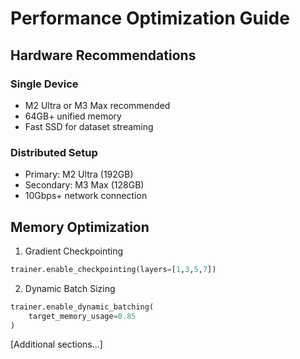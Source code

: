 # Performance Optimization Guide

## Hardware Recommendations

### Single Device
- M2 Ultra or M3 Max recommended
- 64GB+ unified memory
- Fast SSD for dataset streaming

### Distributed Setup
- Primary: M2 Ultra (192GB)
- Secondary: M3 Max (128GB)
- 10Gbps+ network connection

## Memory Optimization

1. Gradient Checkpointing
```python
trainer.enable_checkpointing(layers=[1,3,5,7])
```

2. Dynamic Batch Sizing
```python
trainer.enable_dynamic_batching(
    target_memory_usage=0.85
)
```

[Additional sections...] 
